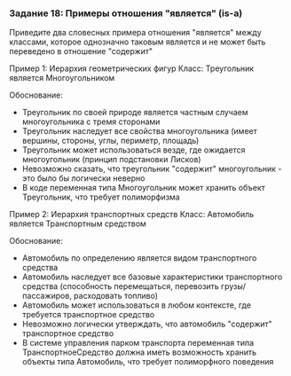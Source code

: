 ### Задание 18: Примеры отношения "является" (is-a)

Приведите два словесных примера отношения "является" между классами, которое однозначно таковым является и не может быть переведено в отношение "содержит"

Пример 1: Иерархия геометрических фигур
Класс: Треугольник является Многоугольником

Обоснование:

- Треугольник по своей природе является частным случаем многоугольника с тремя сторонами
- Треугольник наследует все свойства многоугольника (имеет вершины, стороны, углы, периметр, площадь)
- Треугольник может использоваться везде, где ожидается многоугольник (принцип подстановки Лисков)
- Невозможно сказать, что треугольник "содержит" многоугольник - это было бы логически неверно
- В коде переменная типа Многоугольник может хранить объект Треугольник, что требует полиморфизма

Пример 2: Иерархия транспортных средств
Класс: Автомобиль является Транспортным средством

Обоснование:

- Автомобиль по определению является видом транспортного средства
- Автомобиль наследует все базовые характеристики транспортного средства (способность перемещаться, перевозить грузы/пассажиров, расходовать топливо)
- Автомобиль может использоваться в любом контексте, где требуется транспортное средство
- Невозможно логически утверждать, что автомобиль "содержит" транспортное средство
- В системе управления парком транспорта переменная типа ТранспортноеСредство должна иметь возможность хранить объекты типа Автомобиль, что требует полиморфного поведения